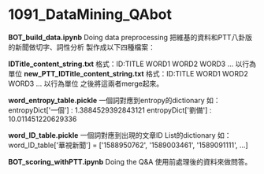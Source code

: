 # 1091_DataMining_QAbot

**BOT_build_data.ipynb**
Doing data preprocessing
把維基的資料和PTT八卦版的新聞做切字、詞性分析
製作成以下四種檔案：

**IDTitle_content_string.txt**
格式：ID:TITLE WORD1 WORD2 WORD3 ...
以行為單位
**new_PTT_IDTitle_content_string.txt**
格式：ID:TITLE WORD1 WORD2 WORD3 ...
以行為單位
之後將這兩者merge起來。

**word_entropy_table.pickle**
一個詞對應到entropy的dictionary
如：
entropyDict['一個'] : 1.3884529392843121
entropyDict['劉備'] : 10.011451220629336

**word_ID_table.pickle**
一個詞對應到出現的文章ID List的dictionary
如：
word_ID_table['華視新聞'] = ['1588950762', '1589003461', '1589091111', ...]


**BOT_scoring_withPTT.ipynb**
Doing the Q&A
使用前處理後的資料來做問答。
